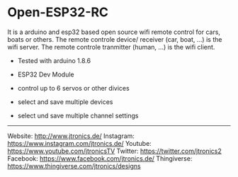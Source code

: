 # Open-ESP32-RC
It is a arduino and esp32 based open source wifi remote control for cars, boats or others.
The remote controle device/ receiver  (car, boat, ...) is the wifi server.
The remote controle tranmitter (human, ...) is the wifi client.

* Tested with arduino 1.8.6
* ESP32 Dev Module

* control up to 6 servos or other divices
* select and save multiple devices
* select und save multiple channel settings

--------------
Website: http://www.jtronics.de/
Instagram: https://www.instagram.com/jtronics.de/
Youtube: https://www.youtube.com/jtronicsTV
Twitter: https://twitter.com/jtronics2
Facebook: https://www.facebook.com/jtronics.de/
Thingiverse: https://www.thingiverse.com/jtronics/designs
